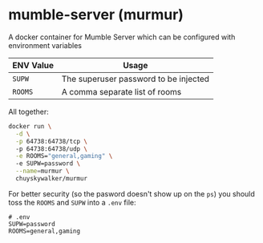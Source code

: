 # mumble-server (murmur)

A docker container for Mumble Server which can be configured with environment variables

| ENV Value | Usage                                 |
| --------- | ------------------------------------- |
| `SUPW`    | The superuser password to be injected |
| `ROOMS`   | A comma separate list of rooms        |

All together:

```bash
docker run \
  -d \
  -p 64738:64738/tcp \ 
  -p 64738:64738/udp \
  -e ROOMS="general,gaming" \ 
  -e SUPW=password \
  --name=murmur \
  chuyskywalker/murmur
```

For better security (so the pasword doesn't show up on the `ps`) you should toss the `ROOMS` and `SUPW` into a `.env` file:

```
# .env
SUPW=password
ROOMS=general,gaming
```
